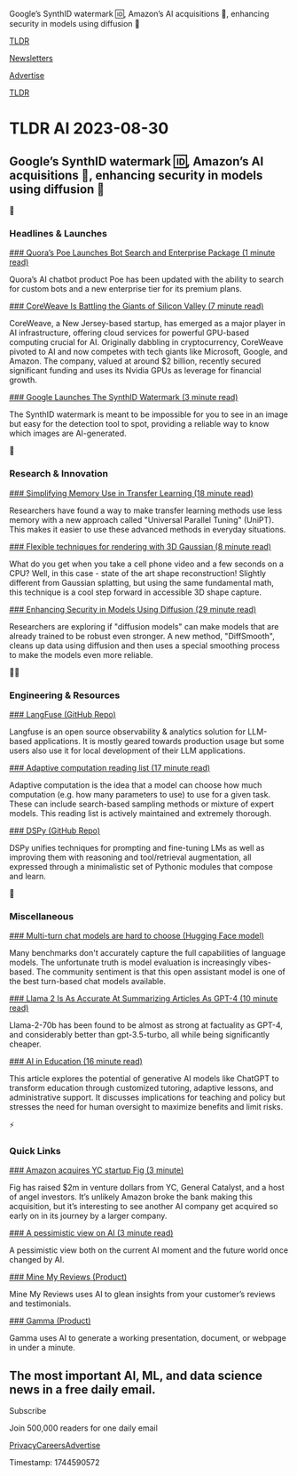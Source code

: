Google’s SynthID watermark 🆔, Amazon’s AI acquisitions 🏢, enhancing security in models using diffusion 🔐

[TLDR](/)

[Newsletters](/newsletters)

[Advertise](https://advertise.tldr.tech/)

[TLDR](/)

# TLDR AI 2023-08-30

## Google’s SynthID watermark 🆔, Amazon’s AI acquisitions 🏢, enhancing security in models using diffusion 🔐

🚀

### Headlines & Launches

[### Quora’s Poe Launches Bot Search and Enterprise Package (1 minute read)](https://techcrunch.com/2023/08/29/quoras-poe-launches-bot-search-announces-enterprise-package/?utm_source=tldrai)

Quora’s AI chatbot product Poe has been updated with the ability to search for custom bots and a new enterprise tier for its premium plans.

[### CoreWeave Is Battling the Giants of Silicon Valley (7 minute read)](https://archive.ph/3pAwF?utm_source=tldrai)

CoreWeave, a New Jersey-based startup, has emerged as a major player in AI infrastructure, offering cloud services for powerful GPU-based computing crucial for AI. Originally dabbling in cryptocurrency, CoreWeave pivoted to AI and now competes with tech giants like Microsoft, Google, and Amazon. The company, valued at around $2 billion, recently secured significant funding and uses its Nvidia GPUs as leverage for financial growth.

[### Google Launches The SynthID Watermark (3 minute read)](https://www.theverge.com/2023/8/29/23849107/synthid-google-deepmind-ai-image-detector?utm_source=tldrai)

The SynthID watermark is meant to be impossible for you to see in an image but easy for the detection tool to spot, providing a reliable way to know which images are AI-generated.

🧠

### Research & Innovation

[### Simplifying Memory Use in Transfer Learning (18 minute read)](https://arxiv.org/abs/2308.14316?utm_source=tldrai)

Researchers have found a way to make transfer learning methods use less memory with a new approach called "Universal Parallel Tuning" (UniPT). This makes it easier to use these advanced methods in everyday situations.

[### Flexible techniques for rendering with 3D Gaussian (8 minute read)](https://leonidk.com/fmb-plus/?utm_source=tldrai)

What do you get when you take a cell phone video and a few seconds on a CPU? Well, in this case - state of the art shape reconstruction! Slightly different from Gaussian splatting, but using the same fundamental math, this technique is a cool step forward in accessible 3D shape capture.

[### Enhancing Security in Models Using Diffusion (29 minute read)](https://arxiv.org/abs/2308.14333v1?utm_source=tldrai)

Researchers are exploring if "diffusion models" can make models that are already trained to be robust even stronger. A new method, "DiffSmooth", cleans up data using diffusion and then uses a special smoothing process to make the models even more reliable.

👨‍💻

### Engineering & Resources

[### LangFuse (GitHub Repo)](https://github.com/langfuse/langfuse?utm_source=tldrai)

Langfuse is an open source observability & analytics solution for LLM-based applications. It is mostly geared towards production usage but some users also use it for local development of their LLM applications.

[### Adaptive computation reading list (17 minute read)](https://github.com/koayon/awesome-adaptive-computation?utm_source=tldrai)

Adaptive computation is the idea that a model can choose how much computation (e.g. how many parameters to use) to use for a given task. These can include search-based sampling methods or mixture of expert models. This reading list is actively maintained and extremely thorough.

[### DSPy (GitHub Repo)](https://github.com/stanfordnlp/dspy?utm_source=tldrai)

DSPy unifies techniques for prompting and fine-tuning LMs as well as improving them with reasoning and tool/retrieval augmentation, all expressed through a minimalistic set of Pythonic modules that compose and learn.

🎁

### Miscellaneous

[### Multi-turn chat models are hard to choose (Hugging Face model)](https://huggingface.co/OpenAssistant/codellama-13b-oasst-sft-v10?utm_source=tldrai)

Many benchmarks don't accurately capture the full capabilities of language models. The unfortunate truth is model evaluation is increasingly vibes-based. The community sentiment is that this open assistant model is one of the best turn-based chat models available.

[### Llama 2 Is As Accurate At Summarizing Articles As GPT-4 (10 minute read)](https://www.anyscale.com/blog/llama-2-is-about-as-factually-accurate-as-gpt-4-for-summaries-and-is-30x-cheaper?utm_source=tldrai)

Llama-2-70b has been found to be almost as strong at factuality as GPT-4, and considerably better than gpt-3.5-turbo, all while being significantly cheaper.

[### AI in Education (16 minute read)](https://www.educationnext.org/a-i-in-education-leap-into-new-era-machine-intelligence-carries-risks-challenges-promises?utm_source=tldrai)

This article explores the potential of generative AI models like ChatGPT to transform education through customized tutoring, adaptive lessons, and administrative support. It discusses implications for teaching and policy but stresses the need for human oversight to maximize benefits and limit risks.

⚡️

### Quick Links

[### Amazon acquires YC startup Fig (3 minute)](https://techcrunch.com/2023/08/29/amazon-fig-command-line-terminal-generative-ai/?utm_source=tldrai)

Fig has raised $2m in venture dollars from YC, General Catalyst, and a host of angel investors. It’s unlikely Amazon broke the bank making this acquisition, but it’s interesting to see another AI company get acquired so early on in its journey by a larger company.

[### A pessimistic view on AI (3 minute read)](https://drewdevault.com/2023/08/29/2023-08-29-AI-crap.html?utm_source=tldrai)

A pessimistic view both on the current AI moment and the future world once changed by AI.

[### Mine My Reviews (Product)](https://senja.io/tools/review-mining?utm_source=tldrai)

Mine My Reviews uses AI to glean insights from your customer’s reviews and testimonials.

[### Gamma (Product)](https://gamma.app/?lng=en?utm_source=tldrai)

Gamma uses AI to generate a working presentation, document, or webpage in under a minute.

## The most important AI, ML, and data science news in a free daily email.

Subscribe

Join 500,000 readers for one daily email

[Privacy](/privacy)[Careers](https://jobs.ashbyhq.com/tldr.tech)[Advertise](/ai/advertise)

Timestamp: 1744590572
